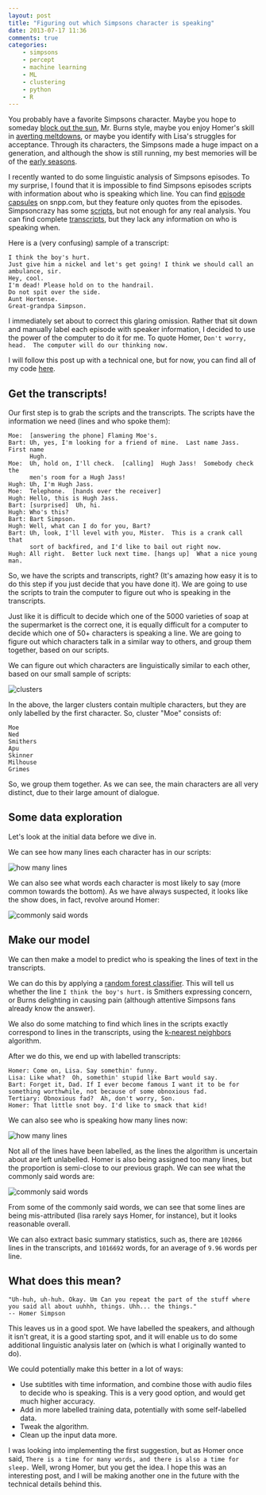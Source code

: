 ```yaml
---
layout: post
title: "Figuring out which Simpsons character is speaking"
date: 2013-07-17 11:36
comments: true
categories:
    - simpsons
    - percept
    - machine learning
    - ML
    - clustering
    - python
    - R
---
```


You probably have a favorite Simpsons character.  Maybe you hope to someday [block out the sun](http://en.wikipedia.org/wiki/Who_Shot_Mr._Burns%3F), Mr. Burns style, maybe you enjoy Homer's skill in [averting meltdowns](http://en.wikipedia.org/wiki/Homer_Defined), or maybe you identify with Lisa's struggles for acceptance.  Through its characters, the Simpsons made a huge impact on a generation, and although the show is still running, my best memories will be of the [early seasons](http://deadhomersociety.com/zombiesimpsons/).

I recently wanted to do some linguistic analysis of Simpsons episodes.  To my surprise, I found that it is impossible to find Simpsons episodes scripts with information about who is speaking which line.  You can find [episode capsules](http://snpp.com/episodes/7G10.html) on snpp.com, but they feature only quotes from the episodes.  Simpsoncrazy has some [scripts](http://www.simpsoncrazy.com/scripts), but not enough for any real analysis.  You can find complete [transcripts](http://www.springfieldspringfield.co.uk/view_episode_scripts.php?tv-show=the-simpsons&episode=s01e01), but they lack any information on who is speaking when.

Here is a (very confusing) sample of a transcript:

```
I think the boy's hurt.
Just give him a nickel and let's get going! I think we should call an ambulance, sir.
Hey, cool.
I'm dead! Please hold on to the handrail.
Do not spit over the side.
Aunt Hortense.
Great-grandpa Simpson.
```

I immediately set about to correct this glaring omission.  Rather that sit down and manually label each episode with speaker information, I decided to use the power of the computer to do it for me.  To quote Homer, `Don't worry, head.  The computer will do our thinking now.`

I will follow this post up with a technical one, but for now, you can find all of my code [here](https://github.com/VikParuchuri/simpsons-scripts).

<!--more-->

Get the transcripts!
--------------------------------------------

Our first step is to grab the scripts and the transcripts.  The scripts have the information we need (lines and who spoke them):

```
Moe:  [answering the phone] Flaming Moe's.
Bart: Uh, yes, I'm looking for a friend of mine.  Last name Jass.  First name
      Hugh.
Moe:  Uh, hold on, I'll check.  [calling]  Hugh Jass!  Somebody check the
      men's room for a Hugh Jass!
Hugh: Uh, I'm Hugh Jass.
Moe:  Telephone.  [hands over the receiver]
Hugh: Hello, this is Hugh Jass.
Bart: [surprised]  Uh, hi.
Hugh: Who's this?
Bart: Bart Simpson.
Hugh: Well, what can I do for you, Bart?
Bart: Uh, look, I'll level with you, Mister.  This is a crank call that
      sort of backfired, and I'd like to bail out right now.
Hugh: All right.  Better luck next time. [hangs up]  What a nice young man.
```

So, we have the scripts and transcripts, right? (It's amazing how easy it is to do this step if you just decide that you have done it).  We are going to use the scripts to train the computer to figure out who is speaking in the transcripts.

Just like it is difficult to decide which one of the 5000 varieties of soap at the supermarket is the correct one, it is equally difficult for a computer to decide which one of 50+ characters is speaking a line.  We are going to figure out which characters talk in a similar way to others, and group them together, based on our scripts.

We can figure out which characters are linguistically similar to each other, based on our small sample of scripts:

![clusters](../images/simpsons-scripts/clusters.png)

In the above, the larger clusters contain multiple characters, but they are only labelled by the first character.  So, cluster "Moe" consists of:

```
Moe
Ned
Smithers
Apu
Skinner
Milhouse
Grimes
```

So, we group them together.  As we can see, the main characters are all very distinct, due to their large amount of dialogue.

Some data exploration
-----------------------------------------------

Let's look at the initial data before we dive in.

We can see how many lines each character has in our scripts:

![how many lines](../images/simpsons-scripts/lines_per_character_initial.png)

We can also see what words each character is most likely to say (more common towards the bottom).  As we have always suspected, it looks like the show does, in fact, revolve around Homer:

![commonly said words](../images/simpsons-scripts/commonly_said_words_initial.png)


Make our model
-----------------------------------------------

We can then make a model to predict who is speaking the lines of text in the transcripts.

We can do this by applying a [random forest classifier](http://en.wikipedia.org/wiki/Random_forest).  This will tell us whether the line `I think the boy's hurt.` is Smithers expressing concern, or Burns delighting in causing pain (although attentive Simpsons fans already know the answer).

We also do some matching to find which lines in the scripts exactly correspond to lines in the transcripts, using the [k-nearest neighbors](https://en.wikipedia.org/wiki/K-nearest_neighbors_algorithm) algorithm.

After we do this, we end up with labelled transcripts:

```
Homer: Come on, Lisa. Say somethin' funny.
Lisa: Like what?  Oh, somethin' stupid like Bart would say.
Bart: Forget it, Dad. If I ever become famous I want it to be for something worthwhile, not because of some obnoxious fad.
Tertiary: Obnoxious fad?  Ah, don't worry, Son.
Homer: That little snot boy. I'd like to smack that kid!
```

We can also see who is speaking how many lines now:

![how many lines](../images/simpsons-scripts/lines_per_character_final.png)

Not all of the lines have been labelled, as the lines the algorithm is uncertain about are left unlabelled.  Homer is also being assigned too many lines, but the proportion is semi-close to our previous graph.  We can see what the commonly said words are:

![commonly said words](../images/simpsons-scripts/commonly_said_words_final.png)

From some of the commonly said words, we can see that some lines are being mis-attributed (lisa rarely says Homer, for instance), but it looks reasonable overall.

We can also extract basic summary statistics, such as, there are `102066` lines in the transcripts, and `1016692` words, for an average of `9.96` words per line.


What does this mean?
-------------------------------------------------

```
"Uh-huh, uh-huh. Okay. Um Can you repeat the part of the stuff where you said all about uuhhh, things. Uhh... the things."
-- Homer Simpson
```

This leaves us in a good spot.  We have labelled the speakers, and although it isn't great, it is a good starting spot, and it will enable us to do some additional linguistic analysis later on (which is what I originally wanted to do).

We could potentially make this better in a lot of ways:

* Use subtitles with time information, and combine those with audio files to decide who is speaking.  This is a very good option, and would get much higher accuracy.
* Add in more labelled training data, potentially with some self-labelled data.
* Tweak the algorithm.
* Clean up the input data more.

I was looking into implementing the first suggestion, but as Homer once said, `There is a time for many words, and there is also a time for sleep.` Well, wrong Homer, but you get the idea.  I hope this was an interesting post, and I will be making another one in the future with the technical details behind this.